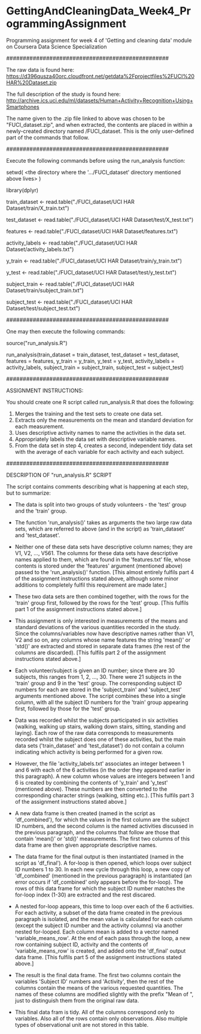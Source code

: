 # GettingAndCleaningData_Week4_ProgrammingAssignment
Programming assignment for week 4 of 'Getting and cleaning data' module on Coursera Data Science Specialization


#################################################

The raw data is found here:
https://d396qusza40orc.cloudfront.net/getdata%2Fprojectfiles%2FUCI%20HAR%20Dataset.zip

The full description of the study is found here:
http://archive.ics.uci.edu/ml/datasets/Human+Activity+Recognition+Using+Smartphones

The name given to the .zip file linked to above was chosen to be "FUCI_dataset.zip", and when
extracted, the contents are placed in within a newly-created directory named /FUCI_dataset. 
This is the only user-defined part of the commands that follow.



#################################################

Execute the following commands before using the run_analysis function:

setwd( <the directory where the '.../FUCI_dataset' directory mentioned above lives> )

library(dplyr)

train_dataset   <- read.table("./FUCI_dataset/UCI HAR Dataset/train/X_train.txt")

test_dataset    <- read.table("./FUCI_dataset/UCI HAR Dataset/test/X_test.txt")

features        <- read.table("./FUCI_dataset/UCI HAR Dataset/features.txt")

activity_labels <- read.table("./FUCI_dataset/UCI HAR Dataset/activity_labels.txt")

y_train         <- read.table("./FUCI_dataset/UCI HAR Dataset/train/y_train.txt")

y_test          <- read.table("./FUCI_dataset/UCI HAR Dataset/test/y_test.txt")

subject_train   <- read.table("./FUCI_dataset/UCI HAR Dataset/train/subject_train.txt")

subject_test    <- read.table("./FUCI_dataset/UCI HAR Dataset/test/subject_test.txt")



#################################################

One may then execute the following commands:

source("run_analysis.R")

run_analysis(train_dataset = train_dataset, test_dataset = test_dataset, 
             features = features, y_train = y_train, y_test = y_test, 
             activity_labels = activity_labels, subject_train = subject_train, 
             subject_test = subject_test)




#################################################

ASSIGNMENT INSTRUCTIONS:

 You should create one R script called run_analysis.R that does the following:

 1. Merges the training and the test sets to create one data set.
 2. Extracts only the measurements on the mean and standard deviation for each measurement.
 3. Uses descriptive activity names to name the activities in the data set.
 4. Appropriately labels the data set with descriptive variable names.
 5. From the data set in step 4, creates a second, independent tidy data set with the
    average of each variable for each activity and each subject.



#################################################

DESCRIPTION OF "run_analysis.R" SCRIPT

The script contains comments describing what is happening at each step, but to summarize:

- The data is split into two groups of study volunteers - the 'test' group and the 'train' group.

- The function 'run_analysis()' takes as arguments the two large raw data sets, which are referred to above 
  (and in the script) as 'train_dataset' and 'test_dataset'.

- Neither one of these data sets have descriptive column names; they are V1, V2, ..., V561. The columns for
  these data sets have descriptive names applied to them, which are found in the 'features.txt' file, whose 
  contents is stored under the 'features' argument (mentioned above) passed to the 'run_analysis()' function.
  [This almost entirely fulfils part 4 of the assignment instructions stated above, although some minor 
  additions to completely fulfil this requirement are made later.]
  
- These two data sets are then combined together, with the rows for the 'train' group first, followed by the
  rows for the 'test' group. 
  [This fulfils part 1 of the assignment instructions stated above.]
  
- This assignment is only interested in measurements of the means and standard deviations of the various 
  quantities recorded in the study. Since the columns/variables now have descriptive names rather than V1, V2 
  and so on, any columns whose name features the string 'mean()' or 'std()' are extracted and stored in 
  separate data frames (the rest of the columns are discarded). 
  [This fulfils part 2 of the assignment instructions stated above.]
  
- Each volunteer/subject is given an ID number; since there are 30 subjects, this ranges from 1, 2, ..., 30.
  There were 21 subjects in the 'train' group and 9 in the 'test' group. The corresponding subject ID numbers
  for each are stored in the 'subject_train' and 'subject_test' arguments mentioned above. The script 
  combines these into a single column, with all the subject ID numbers for the 'train' group appearing first,
  followed by those for the 'test' group.
  
- Data was recorded whilst the subjects participated in six activities (walking, walking up stairs, walking 
  down stairs, sitting, standing and laying). Each row of the raw data corresponds to measurements recorded 
  whilst the subject does one of these activities, but the main data sets ('train_dataset' and 'test_dataset')
  do not contain a column indicating which activity is being performed for a given row. 
  
- However, the file 'activity_labels.txt' associates an integer between 1 and 6 with each of the 6 activities 
  (in the order they appeared earlier in this paragraph). A new column whose values are integers between 1 and
  6 is created by combining the contents of 'y_train' and 'y_test' (mentioned above). These numbers are then
  converted to the corresponding character strings (walking, sitting etc.). 
  [This fulfils part 3 of the assignment instructions stated above.]
  
- A new data frame is then created (named in the script as 'df_combined'), for which the values in the first 
  column are the subject ID numbers, and the second column is the named activities discussed in the previous 
  paragraph, and the columns that follow are those that contain 'mean()' or 'std()' measurements. The first 
  two columns of this data frame are then given appropriate descriptive names.
  
- The data frame for the final output is then instantiated (named in the script as 'df_final'). A for-loop is
  then opened, which loops over subject ID numbers 1 to 30. In each new cycle through this loop, a new copy
  of 'df_combined' (mentioned in the previous paragraph) is instantiated (an error occurs if 'df_combined'
  only appears before the for-loop). The rows of this data frame for which the subject ID number matches the 
  for-loop index (1-30) are extracted and the rest discared.
  
- A nested for-loop appears, this time to loop over each of the 6 activities. For each activity, a subset of 
  the data frame created in the previous paragraph is isolated, and the mean value is calculated for each 
  column (except the  subject ID number and the activity columns) via another nested for-looped. Each column 
  mean is added to a vector named 'variable_means_row'. At the end of each pass through the loop, a new row 
  containing subject ID, activity and the contents of 'variable_means_row' is created, and added onto the 
  'df_final' output data frame.
  [This fulfils part 5 of the assignment instructions stated above.]
  
- The result is the final data frame. The first two columns contain the variables 'Subject ID' numbers and 
  'Activity', then the rest of the columns contain the means of the various requested quantities. The names 
  of these columns are modified slightly with the prefix "Mean of ", just to distinguish them from the 
  original raw data. 
  
- This final data fram is tidy. All of the columns correspond only to variables. Also all of the rows contain 
  only observations. Also multiple types of observational unit are not stored in this table. 
  
  






